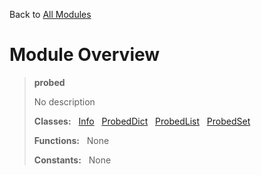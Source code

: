 Back to [All Modules](https://github.com/pyrustic/probed/blob/master/docs/modules/README.md#readme)

# Module Overview

> **probed**
> 
> No description
>
> **Classes:** &nbsp; [Info](https://github.com/pyrustic/probed/blob/master/docs/modules/content/probed/content/classes/Info.md#class-info) &nbsp; [ProbedDict](https://github.com/pyrustic/probed/blob/master/docs/modules/content/probed/content/classes/ProbedDict.md#class-probeddict) &nbsp; [ProbedList](https://github.com/pyrustic/probed/blob/master/docs/modules/content/probed/content/classes/ProbedList.md#class-probedlist) &nbsp; [ProbedSet](https://github.com/pyrustic/probed/blob/master/docs/modules/content/probed/content/classes/ProbedSet.md#class-probedset)
>
> **Functions:** &nbsp; None
>
> **Constants:** &nbsp; None
